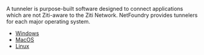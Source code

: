 A tunneler is purpose-built software designed to connect applications which are not Ziti-aware to the Ziti Network.
NetFoundry provides tunnelers for each major operating system.

* [Windows](https://netfoundry-clients.s3-us-west-1.amazonaws.com/ziti/0.4.16-2301/ziti-tunnel.exe)
* [MacOS](https://netfoundry-clients.s3-us-west-1.amazonaws.com/ziti/0.4.16-2301/ziti-tunnel-mac.tar.gz)
* [Linux](https://netfoundry-clients.s3-us-west-1.amazonaws.com/ziti/0.4.16-2301/ziti-tunnel-linux.tar.gz)